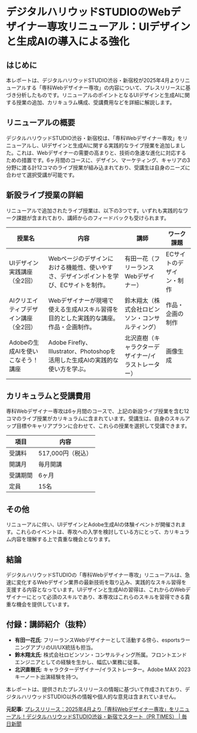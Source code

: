 # デジタルハリウッドSTUDIOのWebデザイナー専攻リニューアル：UIデザインと生成AIの導入による強化

## はじめに

本レポートは、デジタルハリウッドSTUDIO渋谷・新宿校が2025年4月よりリニューアルする「専科Webデザイナー専攻」の内容について、プレスリリースに基づき分析したものです。リニューアルのポイントとなるUIデザインと生成AIに関する授業の追加、カリキュラム構成、受講費用などを詳細に解説します。


## リニューアルの概要

デジタルハリウッドSTUDIO渋谷・新宿校は、「専科Webデザイナー専攻」をリニューアルし、UIデザインと生成AIに関する実践的なライブ授業を追加しました。これは、Webデザイナーの需要の高まりと、技術の急速な進化に対応するための措置です。6ヶ月間のコースに、デザイン、マーケティング、キャリアの3分野に渡る計12コマのライブ授業が組み込まれており、受講生は自身のニーズに合わせて選択受講が可能です。


## 新設ライブ授業の詳細

リニューアルで追加されたライブ授業は、以下の3つです。いずれも実践的なワーク課題が含まれており、講師からのフィードバックも受けられます。

| 授業名                     | 内容                                                                     | 講師                                       | ワーク課題                     |
|--------------------------|--------------------------------------------------------------------------|--------------------------------------------|------------------------------|
| UIデザイン実践講座（全2回） | Webページのデザインにおける機能性、使いやすさ、デザインポイントを学び、ECサイトを制作。 | 有田一花（フリーランスWebデザイナー） | ECサイトのデザイン・制作       |
| AIクリエイティブデザイン講座（全2回） | Webデザイナーが現場で使える生成AIスキル習得を目的とした実践的な講座。作品・企画制作。 | 鈴木翔太（株式会社ロビンソン・コンサルティング） | 作品・企画の制作             |
| Adobeの生成AIを使いこなそう！講座 | Adobe Firefly、Illustrator、Photoshopを活用した生成AIの実践的な使い方を学ぶ。 | 北沢直樹（キャラクターデザイナー/イラストレーター） | 画像生成                     |


## カリキュラムと受講費用

専科Webデザイナー専攻は6ヶ月間のコースで、上記の新設ライブ授業を含む12コマのライブ授業がカリキュラムに含まれています。受講生は、自身のスキルアップ目標やキャリアプランに合わせて、これらの授業を選択して受講できます。

| 項目        | 内容                               |
|-------------|------------------------------------|
| 受講料      | 517,000円（税込）                     |
| 開講月      | 毎月開講                             |
| 受講期間    | 6ヶ月                               |
| 定員        | 15名                               |


## その他

リニューアルに伴い、UIデザインとAdobe生成AIの体験イベントが開催されます。これらのイベントは、専攻への入学を検討している方にとって、カリキュラム内容を理解する上で貴重な機会となります。


## 結論

デジタルハリウッドSTUDIOの「専科Webデザイナー専攻」リニューアルは、急速に変化するWebデザイン業界の最新技術を取り込み、実践的なスキル習得を支援する内容となっています。UIデザインと生成AIの習得は、これからのWebデザイナーにとって必須のスキルであり、本専攻はこれらのスキルを習得できる貴重な機会を提供しています。


## 付録：講師紹介（抜粋）

* **有田一花氏**: フリーランスWebデザイナーとして活動する傍ら、esportsラーニングアプリのUI/UX統括も担当。
* **鈴木翔太氏**: 株式会社ロビンソン・コンサルティング所属。フロントエンドエンジニアとしての経験を生かし、幅広い業務に従事。
* **北沢直樹氏**: キャラクターデザイナー/イラストレーター。Adobe MAX 2023キーノート出演経験を持つ。


本レポートは、提供されたプレスリリースの情報に基づいて作成されており、デジタルハリウッドSTUDIO以外の情報や個人的な意見は含まれていません。


**元記事:** [プレスリリース：2025年4月より「専科Webデザイナー専攻」をリニューアル！デジタルハリウッドSTUDIO渋谷・新宿でスタート（PR TIMES） | 毎日新聞](https://mainichi.jp/articles/20250205/pr2/00m/020/596000c)